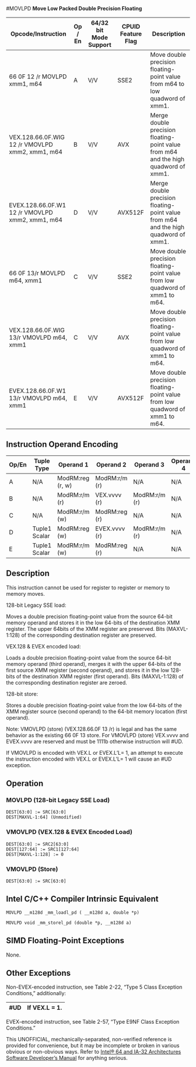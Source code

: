 #MOVLPD
**Move Low Packed Double Precision Floating**

| Opcode/Instruction                              | Op / En | 64/32 bit Mode Support | CPUID Feature Flag | Description                                                                         |
| ----------------------------------------------- | ------- | ---------------------- | ------------------ | ----------------------------------------------------------------------------------- |
| 66 0F 12 /r MOVLPD xmm1, m64                    | A       | V/V                    | SSE2               | Move double precision floating-point value from m64 to low quadword of xmm1.        |
| VEX.128.66.0F.WIG 12 /r VMOVLPD xmm2, xmm1, m64 | B       | V/V                    | AVX                | Merge double precision floating-point value from m64 and the high quadword of xmm1. |
| EVEX.128.66.0F.W1 12 /r VMOVLPD xmm2, xmm1, m64 | D       | V/V                    | AVX512F            | Merge double precision floating-point value from m64 and the high quadword of xmm1. |
| 66 0F 13/r MOVLPD m64, xmm1                     | C       | V/V                    | SSE2               | Move double precision floating-point value from low quadword of xmm1 to m64.        |
| VEX.128.66.0F.WIG 13/r VMOVLPD m64, xmm1        | C       | V/V                    | AVX                | Move double precision floating-point value from low quadword of xmm1 to m64.        |
| EVEX.128.66.0F.W1 13/r VMOVLPD m64, xmm1        | E       | V/V                    | AVX512F            | Move double precision floating-point value from low quadword of xmm1 to m64.        |

## Instruction Operand Encoding

| Op/En | Tuple Type    | Operand 1        | Operand 2     | Operand 3     | Operand 4 |
| ----- | ------------- | ---------------- | ------------- | ------------- | --------- |
| A     | N/A           | ModRM:reg (r, w) | ModRM:r/m (r) | N/A           | N/A       |
| B     | N/A           | ModRM:r/m (r)    | VEX.vvvv (r)  | ModRM:r/m (r) | N/A       |
| C     | N/A           | ModRM:r/m (w)    | ModRM:reg (r) | N/A           | N/A       |
| D     | Tuple1 Scalar | ModRM:reg (w)    | EVEX.vvvv (r) | ModRM:r/m (r) | N/A       |
| E     | Tuple1 Scalar | ModRM:r/m (w)    | ModRM:reg (r) | N/A           | N/A       |

## Description

This instruction cannot be used for register to register or memory to memory moves.

128-bit Legacy SSE load:

Moves a double precision floating-point value from the source 64-bit memory operand and stores it in the low 64-bits of the destination XMM register. The upper 64bits of the XMM register are preserved. Bits (MAXVL-1:128) of the corresponding destination register are preserved.

VEX.128 & EVEX encoded load:

Loads a double precision floating-point value from the source 64-bit memory operand (third operand), merges it with the upper 64-bits of the first source XMM register (second operand), and stores it in the low 128-bits of the destination XMM register (first operand). Bits (MAXVL-1:128) of the corresponding destination register are zeroed.

128-bit store:

Stores a double precision floating-point value from the low 64-bits of the XMM register source (second operand) to the 64-bit memory location (first operand).

Note: VMOVLPD (store) (VEX.128.66.0F 13 /r) is legal and has the same behavior as the existing 66 0F 13 store. For VMOVLPD (store) VEX.vvvv and EVEX.vvvv are reserved and must be 1111b otherwise instruction will #​​​UD.

If VMOVLPD is encoded with VEX.L or EVEX.L’L= 1, an attempt to execute the instruction encoded with VEX.L or EVEX.L’L= 1 will cause an #​​​UD exception.

## Operation

### MOVLPD (128-bit Legacy SSE Load)

```
DEST[63:0] := SRC[63:0]
DEST[MAXVL-1:64] (Unmodified)

```

### VMOVLPD (VEX.128 & EVEX Encoded Load)

```
DEST[63:0] := SRC2[63:0]
DEST[127:64] := SRC1[127:64]
DEST[MAXVL-1:128] := 0

```

### VMOVLPD (Store)

```
DEST[63:0] := SRC[63:0]

```

## Intel C/C++ Compiler Intrinsic Equivalent

```
MOVLPD __m128d _mm_loadl_pd ( __m128d a, double *p)

```

```
MOVLPD void _mm_storel_pd (double *p, __m128d a)

```

## SIMD Floating-Point Exceptions

None.

## Other Exceptions

Non-EVEX-encoded instruction, see Table 2-22, “Type 5 Class Exception Conditions,” additionally:

| #​​​UD | If VEX.L = 1. |
| ------ | ------------- |

EVEX-encoded instruction, see Table 2-57, “Type E9NF Class Exception Conditions.”

This UNOFFICIAL, mechanically-separated, non-verified reference is provided for convenience, but it may be
incomplete or broken in various obvious or non-obvious
ways. Refer to [Intel® 64 and IA-32 Architectures Software Developer’s Manual](https://software.intel.com/en-us/download/intel-64-and-ia-32-architectures-sdm-combined-volumes-1-2a-2b-2c-2d-3a-3b-3c-3d-and-4) for anything serious.
